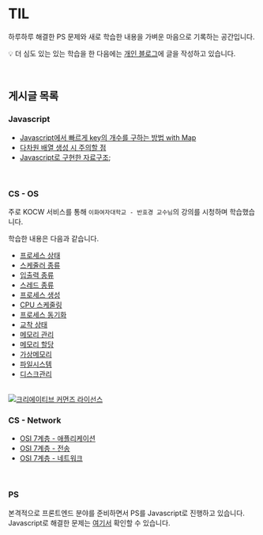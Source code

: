 # TIL
하루하루 해결한 PS 문제와 새로 학습한 내용을 가벼운 마음으로 기록하는 공간입니다.  

💡 더 심도 있는 있는 학습을 한 다음에는 [개인 블로그](https://victor-log.vercel.app/post)에 글을 작성하고 있습니다.

<br />

## 게시글 목록
### Javascript
- [Javascript에서 빠르게 key의 개수를 구하는 방법 with Map](./Javascript/Javascript에서_빠르게_key의_개수를_구하는_방법_with_Map)
- [다차원 배열 생성 시 주의할 점](./Javascript/다차원_배열_생성_시_주의할_점.md)
- [Javascript로 구현한 자료구조](./Javascript/Javascript로_구현한_자료구조.md);

<br />

### CS - OS
주로 KOCW 서비스를 통해 `이화여자대학교 - 반효경 교수님`의 강의를 시청하며 학습했습니다.  

학습한 내용은 다음과 같습니다.
- [프로세스 상태](./CS/OS/processState.md)
- [스케줄러 종류](./CS/OS/schedulerType.md)
- [입출력 종류](./CS/OS/inputOutType.md)
- [스레드 종류](./CS/OS/thread.md)
- [프로세스 생성](./CS/OS/processCreation.md)
- [CPU 스케줄링](./CS/OS/cpuScheduling.md)
- [프로세스 동기화](./CS/OS/processSynchronization.md)
- [교착 상태](./CS/OS/deadlock.md)
- [메모리 관리](./CS/OS/memoryManagement.md)
- [메모리 할당](./CS/OS/memoryAllocation.md)
- [가상메모리](./CS/OS/virtualMemory.md)
- [파일시스템](./CS/OS/fileSystem.md)
- [디스크관리](./CS/OS/diskManagement.md)

<br />

<a rel="license" href="http://creativecommons.org/licenses/by-nc-sa/4.0/">
  <img alt="크리에이티브 커먼즈 라이선스" style="border-width:0" src="https://i.creativecommons.org/l/by-nc-sa/4.0/88x31.png" />
</a>

### CS - Network
- [OSI 7계층 - 애플리케이션](./CS/Network/OSI_7계층_-_애플리케이션.md)
- [OSI 7계층 - 전송](./CS/Network/OSI_7계층_-_전송.md)
- [OSI 7계층 - 네트워크](./CS/Network/OSI_7계층_-_네트워크.md)

<br />

### PS
본격적으로 프론트엔드 분야를 준비하면서 PS를 Javascript로 진행하고 있습니다.
Javascript로 해결한 문제는 [여기서](./PS/Javascript/) 확인할 수 있습니다.
